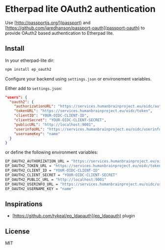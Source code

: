 # Etherpad lite OAuth2 authentication

Use [http://passportjs.org/](passport) and [https://github.com/jaredhanson/passport-oauth](passport-oauth)
to provide OAuth2 based authentication to Etherpad lite.

## Install

In your etherpad-lite dir:

```bash
npm install ep_oauth2
```

Configure your backend using `settings.json` or environement variables.

Either add to `settings.json`:

```json
"users": {
  "oauth2": {
    "authorizationURL": "https://services.humanbrainproject.eu/oidc/authorize",
    "tokenURL": "https://services.humanbrainproject.eu/oidc/token",
    "clientID": "YOUR-OIDC-CLIENT-ID",
    "clientSecret": "YOUR-OIDC-CLIENT-SECRET",
    "publicURL": "http://localhost:9001",
    "userinfoURL": "https://services.humanbrainproject.eu/oidc/userinfo",
    "usernameKey": "name"
  }
}
```

or define the following environment variables:

```bash
EP_OAUTH2_AUTHORIZATION_URL = "https://services.humanbrainproject.eu/oidc/authorize"
EP_OAUTH2_TOKEN_URL = "https://services.humanbrainproject.eu/oidc/token"
EP_OAUTH2_CLIENT_ID = "YOUR-OIDC-CLIENT-ID"
EP_OAUTH2_CLIENT_SECRET = "YOUR-OIDC-CLIENT-SECRET"
EP_OAUTH2_PUBLIC_URL = "http://localhost:9001"
EP_OAUTH2_USERINFO_URL = "https://services.humanbrainproject.eu/oidc/userinfo"
EP_OAUTH2_USERNAME_KEY = "name"
```

## Inspirations

- [https://github.com/tykeal/ep_ldapauth](ep_ldapauth) plugin

## License

MIT
